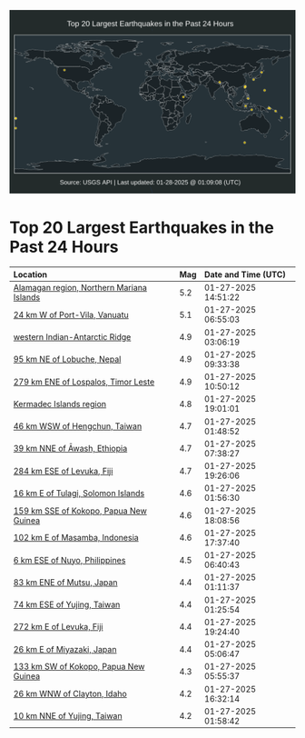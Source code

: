 ![Map](./map.png)

# Top 20 Largest Earthquakes in the Past 24 Hours

| Location | Mag | Date and Time (UTC) |
|:---|:---|:---|
| [Alamagan region, Northern Mariana Islands](https://earthquake.usgs.gov/earthquakes/eventpage/us6000pmjt) | 5.2 | 01-27-2025 14:51:22 |
| [24 km W of Port-Vila, Vanuatu](https://earthquake.usgs.gov/earthquakes/eventpage/us6000pmix) | 5.1 | 01-27-2025 06:55:03 |
| [western Indian-Antarctic Ridge](https://earthquake.usgs.gov/earthquakes/eventpage/us6000pmi4) | 4.9 | 01-27-2025 03:06:19 |
| [95 km NE of Lobuche, Nepal](https://earthquake.usgs.gov/earthquakes/eventpage/us6000pmj5) | 4.9 | 01-27-2025 09:33:38 |
| [279 km ENE of Lospalos, Timor Leste](https://earthquake.usgs.gov/earthquakes/eventpage/us6000pmje) | 4.9 | 01-27-2025 10:50:12 |
| [Kermadec Islands region](https://earthquake.usgs.gov/earthquakes/eventpage/us6000pmm9) | 4.8 | 01-27-2025 19:01:01 |
| [46 km WSW of Hengchun, Taiwan](https://earthquake.usgs.gov/earthquakes/eventpage/us6000pmht) | 4.7 | 01-27-2025 01:48:52 |
| [39 km NNE of Āwash, Ethiopia](https://earthquake.usgs.gov/earthquakes/eventpage/us6000pmiy) | 4.7 | 01-27-2025 07:38:27 |
| [284 km ESE of Levuka, Fiji](https://earthquake.usgs.gov/earthquakes/eventpage/us6000pmmd) | 4.7 | 01-27-2025 19:26:06 |
| [16 km E of Tulagi, Solomon Islands](https://earthquake.usgs.gov/earthquakes/eventpage/us6000pmhw) | 4.6 | 01-27-2025 01:56:30 |
| [159 km SSE of Kokopo, Papua New Guinea](https://earthquake.usgs.gov/earthquakes/eventpage/us6000pmm1) | 4.6 | 01-27-2025 18:08:56 |
| [102 km E of Masamba, Indonesia](https://earthquake.usgs.gov/earthquakes/eventpage/us6000pmlw) | 4.6 | 01-27-2025 17:37:40 |
| [6 km ESE of Nuyo, Philippines](https://earthquake.usgs.gov/earthquakes/eventpage/us6000pmiv) | 4.5 | 01-27-2025 06:40:43 |
| [83 km ENE of Mutsu, Japan](https://earthquake.usgs.gov/earthquakes/eventpage/us6000pmhq) | 4.4 | 01-27-2025 01:11:37 |
| [74 km ESE of Yujing, Taiwan](https://earthquake.usgs.gov/earthquakes/eventpage/us6000pmhr) | 4.4 | 01-27-2025 01:25:54 |
| [272 km E of Levuka, Fiji](https://earthquake.usgs.gov/earthquakes/eventpage/us6000pmmf) | 4.4 | 01-27-2025 19:24:40 |
| [26 km E of Miyazaki, Japan](https://earthquake.usgs.gov/earthquakes/eventpage/us6000pmii) | 4.4 | 01-27-2025 05:06:47 |
| [133 km SW of Kokopo, Papua New Guinea](https://earthquake.usgs.gov/earthquakes/eventpage/us6000pmiq) | 4.3 | 01-27-2025 05:55:37 |
| [26 km WNW of Clayton, Idaho](https://earthquake.usgs.gov/earthquakes/eventpage/us6000pmkg) | 4.2 | 01-27-2025 16:32:14 |
| [10 km NNE of Yujing, Taiwan](https://earthquake.usgs.gov/earthquakes/eventpage/us6000pmhx) | 4.2 | 01-27-2025 01:58:42 |
